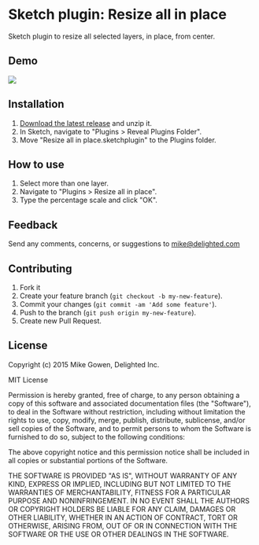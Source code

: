 Sketch plugin: Resize all in place
=================

Sketch plugin to resize all selected layers, in place, from center.

## Demo

![](https://dl.dropboxusercontent.com/u/159452/Github%20readme%20demos%20%5BDO%20NOT%20DELETE%5D/resize-all-in-place.gif)

## Installation

1. [Download the latest release](https://github.com/mikegowen/sketch-resize-all-in-place/releases/latest) and unzip it.
2. In Sketch, navigate to "Plugins > Reveal Plugins Folder".
3. Move "Resize all in place.sketchplugin" to the Plugins folder.

## How to use

1. Select more than one layer.
2. Navigate to "Plugins > Resize all in place".
3. Type the percentage scale and click "OK".

## Feedback

Send any comments, concerns, or suggestions to [mike@delighted.com](mailto:mike@delighted.com)

## Contributing

1. Fork it
2. Create your feature branch (`git checkout -b my-new-feature`).
3. Commit your changes (`git commit -am 'Add some feature'`).
4. Push to the branch (`git push origin my-new-feature`).
5. Create new Pull Request.

## License

Copyright (c) 2015 Mike Gowen, Delighted Inc.

MIT License

Permission is hereby granted, free of charge, to any person obtaining
a copy of this software and associated documentation files (the
"Software"), to deal in the Software without restriction, including
without limitation the rights to use, copy, modify, merge, publish,
distribute, sublicense, and/or sell copies of the Software, and to
permit persons to whom the Software is furnished to do so, subject to
the following conditions:

The above copyright notice and this permission notice shall be
included in all copies or substantial portions of the Software.

THE SOFTWARE IS PROVIDED "AS IS", WITHOUT WARRANTY OF ANY KIND,
EXPRESS OR IMPLIED, INCLUDING BUT NOT LIMITED TO THE WARRANTIES OF
MERCHANTABILITY, FITNESS FOR A PARTICULAR PURPOSE AND
NONINFRINGEMENT. IN NO EVENT SHALL THE AUTHORS OR COPYRIGHT HOLDERS BE
LIABLE FOR ANY CLAIM, DAMAGES OR OTHER LIABILITY, WHETHER IN AN ACTION
OF CONTRACT, TORT OR OTHERWISE, ARISING FROM, OUT OF OR IN CONNECTION
WITH THE SOFTWARE OR THE USE OR OTHER DEALINGS IN THE SOFTWARE.
